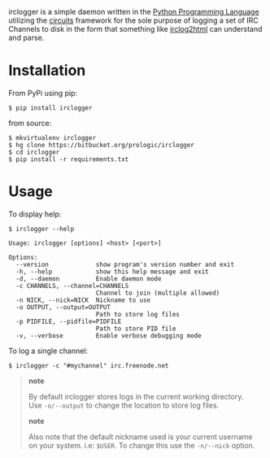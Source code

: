 irclogger is a simple daemon written in the [Python Programming Language](http://www.python.org/) utilizing the [circuits](http://pypi.python.org/pypi/circuits) framework for the sole purpose of logging a set of IRC Channels to disk in the form that something like [irclog2html](http://pypi.python.org/pypi/irclog2html) can understand and parse.

Installation
============

From PyPi using pip:

    $ pip install irclogger

from source:

    $ mkvirtualenv irclogger
    $ hg clone https://bitbucket.org/prologic/irclogger
    $ cd irclogger
    $ pip install -r requirements.txt

Usage
=====

To display help:

    $ irclogger --help

    Usage: irclogger [options] <host> [<port>]

    Options:
      --version             show program's version number and exit
      -h, --help            show this help message and exit
      -d, --daemon          Enable daemon mode
      -c CHANNELS, --channel=CHANNELS
                            Channel to join (multiple allowed)
      -n NICK, --nick=NICK  Nickname to use
      -o OUTPUT, --output=OUTPUT
                            Path to store log files
      -p PIDFILE, --pidfile=PIDFILE
                            Path to store PID file
      -v, --verbose         Enable verbose debugging mode

To log a single channel:

    $ irclogger -c "#mychannel" irc.freenode.net

> **note**
>
> By default irclogger stores logs in the current working directory.  
> Use `-o/--output` to change the location to store log files.
>
> **note**
>
> Also note that the default nickname used is your current username  
> on your system. i.e: `$USER`. To change this use the `-n/--nick` option.
>

